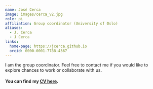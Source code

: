 ```yaml
---
name: José Cerca
image: images/cerca_v2.jpg
role: pi
affiliation: Group coordinator (University of Oslo)
aliases:
  - J. Cerca
  - J Cerca
links:
  home-page: https://jcerca.github.io
  orcid: 0000-0001-7788-4367
---
```


I am the group coordinator. Feel free to contact me if you would like to explore chances to work or collaborate with us.
<br>
#### You can find my [CV here](https://docs.google.com/document/d/1hed8_m4HZszFTc8yuwT0jYPseQNj68rbrX9qjYWUna8).

